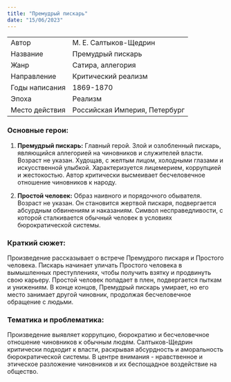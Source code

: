 ```yaml
---
title: "Премудрый пискарь"
date: "15/06/2023"
---
```


|                |                               |
| -------------- | ----------------------------- |
| Автор          | М. Е. Салтыков-Щедрин         |
| Название       | Премудрый пискарь             |
| Жанр           | Сатира, аллегория             |
| Направление    | Критический реализм           |
| Годы написания | 1869-1870                     |
| Эпоха          | Реализм                       |
| Место действия | Российская Империя, Петербург |

### Основные герои:

1. **Премудрый пискарь:** Главный герой. Злой и озлобленный пискарь, являющийся аллегорией на чиновников и служителей власти. Возраст не указан. Худощав, с желтым лицом, холодными глазами и искусственной улыбкой. Характеризуется лицемерием, коррупцией и жестокостью. Автор критически высмеивает бесчеловечное отношение чиновников к народу.

2. **Простой человек:** Образ наивного и порядочного обывателя. Возраст не указан. Он становится жертвой пискаря, подвергается абсурдным обвинениям и наказаниям. Символ несправедливости, с которой сталкивается обычный человек в условиях бюрократической системы.

### Краткий сюжет:

Произведение рассказывает о встрече Премудрого пискаря и Простого человека. Пискарь начинает уличать Простого человека в вымышленных преступлениях, чтобы получить взятку и продвинуть свою карьеру. Простой человек попадает в плен, подвергается пыткам и унижениям. В конце концов, Премудрый пискарь умирает, но его место занимает другой чиновник, продолжая бесчеловечное обращение с людьми.

### Тематика и проблематика:

Произведение выявляет коррупцию, бюрократию и бесчеловечное отношение чиновников к обычным людям. Салтыков-Щедрин критически подходит к власти, раскрывая абсурдность и аморальность бюрократической системы. В центре внимания - нравственное и этическое разложение чиновников и их беспощадное воздействие на общество.
